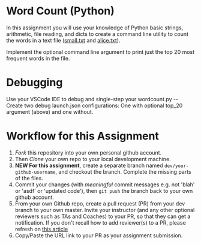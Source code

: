 # Word Count (Python)

In this assignment you will use your knowledge of Python basic strings,
arithmetic, file reading, and dicts to create a command line utility to count
the words in a text file ([small.txt](./small.txt) and [alice.txt](./alice.txt)).

Implement the optional command line argument to print just the top 20 most frequent words in the file.

# Debugging
Use your VSCode IDE to debug and single-step your wordcount.py -- Create two debug launch.json configurations: One with optional top_20 argument (above) and one without.

# Workflow for this Assignment
1. *Fork* this repository into your own personal github account.
2. Then *Clone* your own repo to your local development machine.
3. **NEW For this assignment**, create a separate branch named `dev/your-github-username`, and checkout the branch. Complete the missing parts of the files.
4. Commit your changes (with _meaningful_ commit messages e.g. not 'blah' or 'asdf' or 'updated code'), then `git push` the branch back to your own github account.
5. From your own Github repo, create a pull request (PR) from your dev branch to your own master.  Invite your instructor (and any other optional reviewers such as TAs and Coaches) to your PR, so that they can get a notification.  If you don't recall how to add reviewer(s) to a PR, please refresh on [this article](https://help.github.com/articles/requesting-a-pull-request-review/)
6. Copy/Paste the URL link to your PR as your assignment submission.
